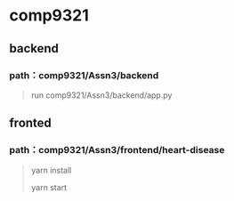 # comp9321 
## backend
### path：comp9321/Assn3/backend
> run comp9321/Assn3/backend/app.py
## fronted ##
### path：comp9321/Assn3/frontend/heart-disease
> yarn install
>
> yarn start